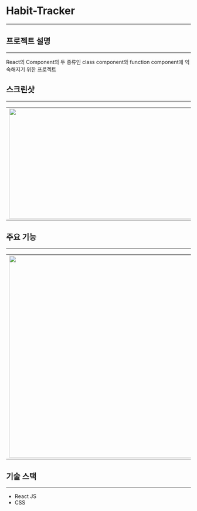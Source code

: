 # Habit-Tracker
--------------------------------
 
 ## 프로젝트 설명
--------------------------------
React의 Component의 두 종류인 class component와 function component에 익숙해지기 위한 프로젝트
 
 ## 스크린샷
 ------------------------------
 <table>
 <tr>
   <td><img src="https://user-images.githubusercontent.com/65811799/100104936-1f564e80-2eaa-11eb-86c2-e478fde49ab6.PNG" width="500" height="300"></td>
   <td><img src="https://user-images.githubusercontent.com/65811799/100105063-47de4880-2eaa-11eb-9970-02c41ede0f97.png" width="200" height="300"></td>
 </tr>
</table>

## 주요 기능
---------------------------------
<table>
 <tr>
  <td><img src="https://user-images.githubusercontent.com/65811799/100106728-41e96700-2eac-11eb-9fdc-e70861c26c2c.gif" width="550"></td>
  <td>
   habit 추가 및 삭제<br>
   habit별로 0이상 카운트<br>
   header에 카운트 1 이상 habit들의 개수 출력<br>
   모든 habit 카운트 초기화
  </td>
 </tr>
</table>

## 기술 스택
--------------------------------
- React JS
- CSS
